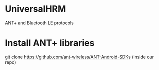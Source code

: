 # UniversalHRM
ANT+ and Bluetooth LE protocols

# Install ANT+ libraries
git clone https://github.com/ant-wireless/ANT-Android-SDKs (inside our repo)
